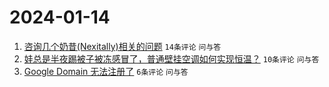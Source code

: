 # 2024-01-14

1. [咨询几个奶昔(Nexitally)相关的问题](https://www.v2ex.com/t/1008465) `14条评论` `问与答`
1. [娃总是半夜踢被子被冻感冒了，普通壁挂空调如何实现恒温？](https://www.v2ex.com/t/1008463) `10条评论` `问与答`
1. [Google Domain 无法注册了](https://www.v2ex.com/t/1008462) `6条评论` `问与答`
